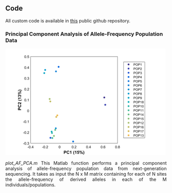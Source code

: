 ## Code
All custom code is available in [this](https://github.com/baduelp/public/) public github repository. 

### Principal Component Analysis of Allele-Frequency Population Data

<p align="center">
<img src="/images/PC1 & 2 of fake PCA centered 23-Jun-2017.png" style="margin-right: 15px;" width="500">
</p>

<p align="justify">
<em>plot_AF_PCA.m</em>  
  This Matlab function performs a principal component analysis of allele-frequency population data from next-generation sequencing. It takes as input the N x M matrix containing for each of N sites the allele-frequency of derived alleles in each of the M individuals/populations.
</p>  
  


        

